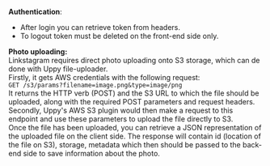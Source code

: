 **Authentication**:<br>
 - After login you can retrieve token from headers.<br>
 - To logout token must be deleted on the front-end side only.

**Photo uploading:**<br>
 Linkstagram requires direct photo uploading onto S3 storage, which
 can de done with Uppy file-uploader.
 <br> Firstly, it gets AWS credentials with the following request:
 <br>`GET /s3/params?filename=image.png&type=image/png`
 <br> It returns the HTTP verb (POST) and the S3 URL to which the file
  should be uploaded, along with the required POST parameters and request headers.
 <br> Secondly, Uppy's AWS S3 plugin would then make a request to this endpoint and use these parameters to upload the
 file directly to S3.<br>
 Once the file has been uploaded, you can retrieve a JSON representation of the
 uploaded file on the client side. The response will contain id (location of the file on S3),
 storage, metadata which then should be passed to the back-end side to save information about the photo.